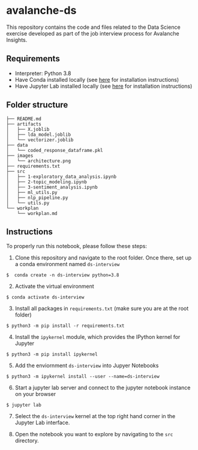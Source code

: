 # avalanche-ds
This repository contains the code and files related to the Data Science exercise developed as part of the job interview process for Avalanche Insights.

## Requirements
* Interpreter: Python 3.8
* Have Conda installed locally (see [here](https://docs.conda.io/en/latest/) for installation instructions)
* Have Jupyter Lab installed locally (see [here](https://jupyterlab.readthedocs.io/en/stable/getting_started/installation.html) for installation instructions)


## Folder structure

````
├── README.md
├── artifacts
│   ├── X.joblib
│   ├── lda_model.joblib
│   └── vectorizer.joblib
├── data
│   └── coded_response_dataframe.pkl
├── images
│   └── architecture.png
├── requirements.txt
├── src
│   ├── 1-exploratory_data_analysis.ipynb
│   ├── 2-topic_modeling.ipynb
│   ├── 3-sentiment_analysis.ipynb
│   ├── ml_utils.py
│   ├── nlp_pipeline.py
│   └── utils.py
└── workplan
    └── workplan.md
````

## Instructions

To properly run this notebook, please follow these steps:

1. Clone this repository and navigate to the root folder. Once there, set up a conda environment named `ds-interview`

````
$  conda create -n ds-interview python=3.8
````

2. Activate the virtual environment
````
$ conda activate ds-interview
````

3. Install all packages in `requirements.txt` (make sure you are at the root folder)

````
$ python3 -m pip install -r requirements.txt
````

4. Install the `ipykernel` module, which provides the IPython kernel for Jupyter

````
$ python3 -m pip install ipykernel
````

5. Add the enviornment `ds-interview` into Jupyer Notebooks

````
$ python3 -m ipykernel install --user --name=ds-interview
````

6. Start a jupyter lab server and connect to the jupyter notebook instance on your browser

````
$ jupyter lab
````

7. Select the `ds-interview` kernel at the top right hand corner in the Jupyter Lab interface.

8. Open the notebook you want to explore by navigating to the `src` directory.
